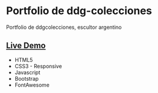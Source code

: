 # Portfolio de ddg-colecciones
Portfolio de ddgcolecciones, escultor argentino

## [Live Demo](https://pvmelli.github.io/ddg-colecciones/)

* HTML5
* CSS3 - Responsive
* Javascript
* Bootstrap
* FontAwesome
